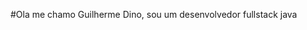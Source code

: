 #Ola me chamo Guilherme Dino, sou um desenvolvedor fullstack java


<!---
meDinoo/meDinoo is a ✨ special ✨ repository because its `README.md` (this file) appears on your GitHub profile.
You can click the Preview link to take a look at your changes.
--->
